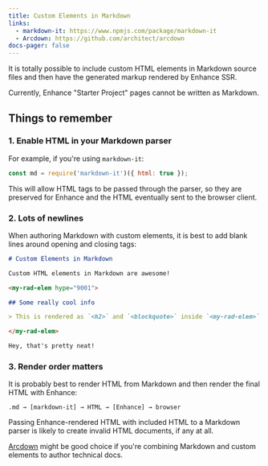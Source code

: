 ```yaml
---
title: Custom Elements in Markdown
links:
  - markdown-it: https://www.npmjs.com/package/markdown-it
  - Arcdown: https://github.com/architect/arcdown
docs-pager: false
---
```


It is totally possible to include custom HTML elements in Markdown source files and then have the generated markup rendered by Enhance SSR.

<doc-callout level="caution">

Currently, Enhance "Starter Project" pages cannot be written as Markdown.

</doc-callout>

## Things to remember

### 1. Enable HTML in your Markdown parser

For example, if you're using `markdown-it`:

```javascript
const md = require('markdown-it')({ html: true });
```

This will allow HTML tags to be passed through the parser, so they are preserved for Enhance and the HTML eventually sent to the browser client.

### 2. Lots of newlines

When authoring Markdown with custom elements, it is best to add blank lines around opening and closing tags:

<doc-code filename="custom-elems-in-md.md" highlight="5,11" numbered>

```markdown
# Custom Elements in Markdown

Custom HTML elements in Markdown are awesome!

<my-rad-elem hype="9001">

## Some really cool info

> This is rendered as `<h2>` and `<blockquote>` inside `<my-rad-elem>`

</my-rad-elem>

Hey, that's pretty neat!
```

</doc-code>

### 3. Render order matters

It is probably best to render HTML from Markdown and then render the final HTML with Enhance:

```
.md → [markdown-it] → HTML → [Enhance] → browser
```

Passing Enhance-rendered HTML with included HTML to a Markdown parser is likely to create invalid HTML documents, if any at all.

<doc-callout level="tip" mark="🧁">

[Arcdown](https://github.com/architect/arcdown) might be good choice if you're combining Markdown and custom elements to author technical docs.

</doc-callout>
